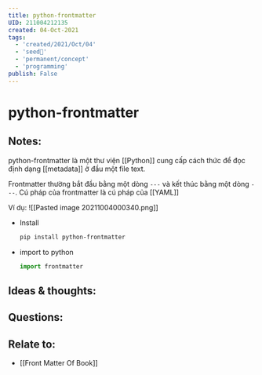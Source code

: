 ```yaml
---
title: python-frontmatter
UID: 211004212135
created: 04-Oct-2021
tags:
  - 'created/2021/Oct/04'
  - 'seed🥜'
  - 'permanent/concept'
  - 'programming'
publish: False
---
```

# python-frontmatter

## Notes:
python-frontmatter là một thư viện [[Python]] cung cấp cách thức để đọc định dạng [[metadata]] ở đầu một file text.

Frontmatter thường bắt đầu bằng một dòng `---` và kết thúc bằng một dòng `---`. Cú pháp của frontmatter là cú pháp của [[YAML]]

Ví dụ:
![[Pasted image 20211004000340.png]]

- Install
	```sh
	pip install python-frontmatter
	```

- import to python
	```python
	import frontmatter
	```

## Ideas & thoughts:

## Questions:

## Relate to:
- [[Front Matter Of Book]]